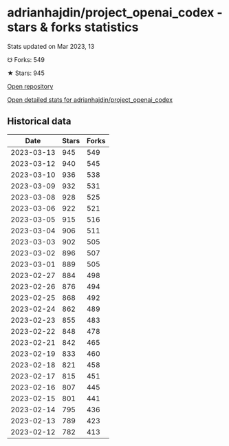 # adrianhajdin/project_openai_codex - stars & forks statistics

Stats updated on Mar 2023, 13

☋ Forks: 549

★ Stars: 945

[Open repository](https://github.com/adrianhajdin/project_openai_codex)

[Open detailed stats for adrianhajdin/project_openai_codex](https://reviewgithub.com/rep/adrianhajdin/project_openai_codex)

## Historical data
| Date | Stars | Forks |
|------|-------|-------|
| 2023-03-13 | 945 | 549 | 
| 2023-03-12 | 940 | 545 | 
| 2023-03-10 | 936 | 538 | 
| 2023-03-09 | 932 | 531 | 
| 2023-03-08 | 928 | 525 | 
| 2023-03-06 | 922 | 521 | 
| 2023-03-05 | 915 | 516 | 
| 2023-03-04 | 906 | 511 | 
| 2023-03-03 | 902 | 505 | 
| 2023-03-02 | 896 | 507 | 
| 2023-03-01 | 889 | 505 | 
| 2023-02-27 | 884 | 498 | 
| 2023-02-26 | 876 | 494 | 
| 2023-02-25 | 868 | 492 | 
| 2023-02-24 | 862 | 489 | 
| 2023-02-23 | 855 | 483 | 
| 2023-02-22 | 848 | 478 | 
| 2023-02-21 | 842 | 465 | 
| 2023-02-19 | 833 | 460 | 
| 2023-02-18 | 821 | 458 | 
| 2023-02-17 | 815 | 451 | 
| 2023-02-16 | 807 | 445 | 
| 2023-02-15 | 801 | 441 | 
| 2023-02-14 | 795 | 436 | 
| 2023-02-13 | 789 | 423 | 
| 2023-02-12 | 782 | 413 | 

